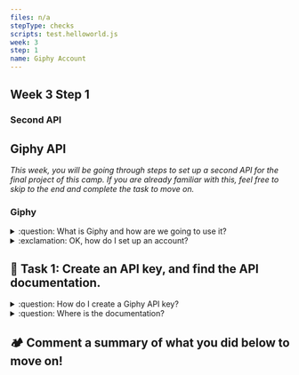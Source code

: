 ```yaml
---
files: n/a
stepType: checks
scripts: test.helloworld.js
week: 3
step: 1
name: Giphy Account
---
```


## Week 3 Step 1

### Second API
## Giphy API

*This week, you will be going through steps to set up a second API for the final project of this camp. If you are already familiar with this, feel free to skip to the end and complete the task to move on.*

### Giphy

<details>
<summary>:question: What is Giphy and how are we going to use it?</summary>
</br>
Giphy is a database for finding and sharing animated GIFs. We are going to use their API. An Azure HTTP trigger function (the same function that calls the Twilio API) will call the Giphy API using the emotion data we recieved. The Giphy API will find a GIF that matches the dominant emotion of the subject in the analyzed picture. This GIF will then be sent to the user with the Twillio API.
<br><br/>
</details>

<details>
<summary>:exclamation: OK, how do I set up an account?</summary>
</br>
To set up an account, go to: https://giphy.com/join and enter an email address, username, and password.
<br><br/>
</details>

## **:pencil: Task 1: Create an API key, and find the API documentation.**

<details>
<summary>:question: How do I create a Giphy API key?</summary>
</br>
To create an API key, go to: https://developers.giphy.com/dashboard/ and click `Create an App`. Select API, ***not*** SDK! Then, enter the required information. Finally, click `Create App`, and your key should be given!
</details>

<details>
<summary>:question: Where is the documentation?</summary>
</br>
To find the documentation, go to: https://developers.giphy.com/docs/api/endpoint#translate. This is the endpoint we will be using in this project.
<br><br/>
</details>

## **:camping: Comment a summary of what you did below to move on!**
